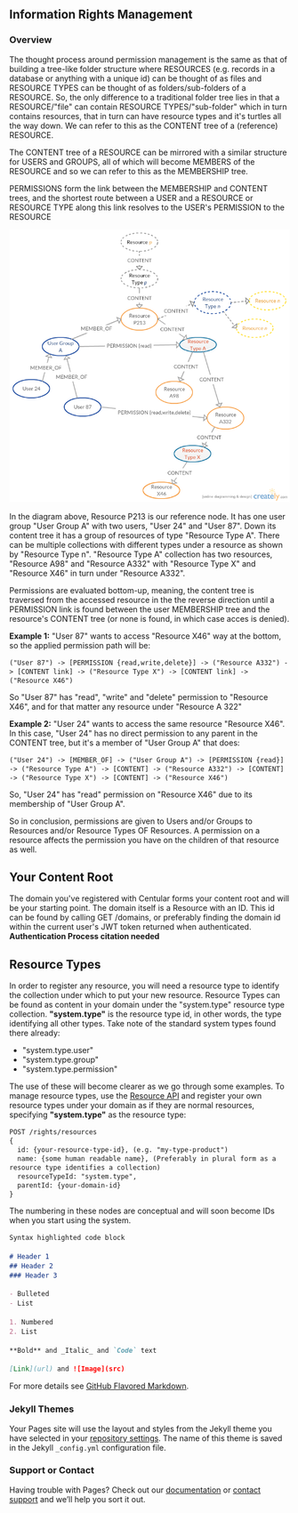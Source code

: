 ## Information Rights Management

### Overview
The thought process around permission management is the same as that of building a tree-like folder structure where
RESOURCES (e.g. records in a database or anything with a unique id) can be thought of as files and RESOURCE TYPES can be thought of as folders/sub-folders of a RESOURCE.
So, the only difference to a traditional folder tree lies in that a RESOURCE/"file" can contain RESOURCE TYPES/"sub-folder" which in turn contains resources, that in turn can have resource types and it's turtles all the way down.
We can refer to this as the CONTENT tree of a (reference) RESOURCE.

The CONTENT tree of a RESOURCE can be mirrored with a similar structure for USERS and GROUPS, all of which will become MEMBERS of the RESOURCE and so we can refer to this as the MEMBERSHIP tree.

PERMISSIONS form the link between the MEMBERSHIP and CONTENT trees, and the shortest route between a USER and a RESOURCE or RESOURCE TYPE along this link resolves to the USER's PERMISSION to the RESOURCE

![Permission Tree Concept](https://github.com/Centular/docs/blob/master/images/permission-tree.png)

In the diagram above, Resource P213 is our reference node. It has one user group "User Group A" with two users, "User 24" and "User 87". Down its content tree it has a group of resources of type "Resource Type A". There can be multiple collections with different types under a resource as shown by "Resource Type n".
"Resource Type A" collection has two resources, "Resource A98" and "Resource A332" with "Resource Type X" and "Resource X46" in turn under "Resource A332".

Permissions are evaluated bottom-up, meaning, the content tree is traversed from the accessed resource in the the reverse direction until a PERMISSION link is found between the user MEMBERSHIP tree and the resource's CONTENT tree (or none is found, in which case acces is denied).

**Example 1:** "User 87" wants to access "Resource X46" way at the bottom, so the applied permission path will be:
```
("User 87") -> [PERMISSION {read,write,delete}] -> ("Resource A332") -> [CONTENT link] -> ("Resource Type X") -> [CONTENT link] -> ("Resource X46")
```
So "User 87" has "read", "write" and "delete" permission to "Resource X46", and for that matter any resource under "Resource A 322"

**Example 2:** "User 24" wants to access the same resource "Resource X46". In this case, "User 24" has no direct permission to any parent in the CONTENT tree, but it's a member of "User Group A" that does:
```
("User 24") -> [MEMBER_OF] -> ("User Group A") -> [PERMISSION {read}] -> ("Resource Type A") -> [CONTENT] -> ("Resource A332") -> [CONTENT] -> ("Resource Type X") -> [CONTENT] -> ("Resource X46")
```
So, "User 24" has "read" permission on "Resource X46" due to its membership of "User Group A".

So in conclusion, permissions are given to Users and/or Groups to Resources and/or Resource Types OF Resources. A permission on a resource affects the permission you have on the children of that resource as well.

## Your Content Root
The domain you've registered with Centular forms your content root and will be your starting point.
The domain itself is a Resource with an ID. This id can be found by calling GET /domains, or preferably finding the domain id within the current user's JWT token returned when authenticated.
**Authentication Process citation needed**

## Resource Types
In order to register any resource, you will need a resource type to identify the collection under which to put your new resource.
Resource Types can be found as content in your domain under the "system.type" resource type collection. **"system.type"** is the resource type id, in other words, the type identifying all other types.
Take note of the standard system types found there already:
- "system.type.user"
- "system.type.group"
- "system.type.permission"

The use of these will become clearer as we go through some examples.
To manage resource types, use the [Resource API](http://api-docs.centular.io/#/rights324532resource32types)
and register your own resource types under your domain as if they are normal resources, specifying **"system.type"** as the resource type:
```
POST /rights/resources
{
  id: {your-resource-type-id}, (e.g. "my-type-product")
  name: {some human readable name}, (Preferably in plural form as a resource type identifies a collection)
  resourceTypeId: "system.type",
  parentId: {your-domain-id}
}
```



















The numbering in these nodes are conceptual and will soon become IDs when you start using the system.


```markdown
Syntax highlighted code block

# Header 1
## Header 2
### Header 3

- Bulleted
- List

1. Numbered
2. List

**Bold** and _Italic_ and `Code` text

[Link](url) and ![Image](src)
```

For more details see [GitHub Flavored Markdown](https://guides.github.com/features/mastering-markdown/).

### Jekyll Themes

Your Pages site will use the layout and styles from the Jekyll theme you have selected in your [repository settings](https://github.com/Centular/docs/settings). The name of this theme is saved in the Jekyll `_config.yml` configuration file.

### Support or Contact

Having trouble with Pages? Check out our [documentation](https://help.github.com/categories/github-pages-basics/) or [contact support](https://github.com/contact) and we’ll help you sort it out.
